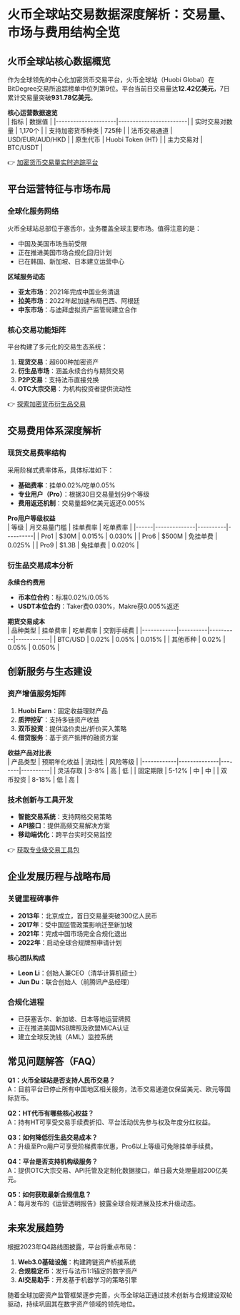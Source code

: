 # 火币全球站交易数据深度解析：交易量、市场与费用结构全览  

## 火币全球站核心数据概览  
作为全球领先的中心化加密货币交易平台，火币全球站（Huobi Global）在BitDegree交易所追踪榜单中位列第9位。平台当前日交易量达**12.42亿美元**，7日累计交易量突破**931.78亿美元**。  

**核心运营数据速览**  
| 指标                | 数据值                 |
|---------------------|------------------------|
| 实时交易对数量       | 1,170个                |
| 支持加密货币种类     | 725种                  |
| 法币交易通道         | USD/EUR/AUD/HKD        |
| 原生代币           | Huobi Token (HT)       |
| 主力交易对           | BTC/USDT               |

👉 [加密货币交易量实时追踪平台](https://bit.ly/okx_welcome)  

## 平台运营特征与市场布局  
### 全球化服务网络  
火币全球站总部位于塞舌尔，业务覆盖全球主要市场。值得注意的是：  
- 中国及美国市场当前受限  
- 正在推进美国市场合规化回归计划  
- 已在韩国、新加坡、日本建立运营中心  

**区域服务动态**  
- **亚太市场**：2021年完成中国业务清退  
- **拉美市场**：2022年起加速布局巴西、阿根廷  
- **中东市场**：与迪拜虚拟资产监管局建立合作  

### 核心交易功能矩阵  
平台构建了多元化的交易生态系统：  
1. **现货交易**：超600种加密资产  
2. **衍生品市场**：涵盖永续合约与期货交易  
3. **P2P交易**：支持法币直接兑换  
4. **OTC大宗交易**：为机构投资者提供流动性  

👉 [探索加密货币衍生品交易](https://bit.ly/okx_welcome)  

## 交易费用体系深度解析  
### 现货交易费率结构  
采用阶梯式费率体系，具体标准如下：  
- **基础费率**：挂单0.02%/吃单0.05%  
- **专业用户（Pro）**：根据30日交易量划分9个等级  
- **费用返还机制**：交易量超9亿美元返还0.005%  

**Pro用户等级权益**  
| 等级 | 月交易量门槛 | 挂单费率 | 吃单费率 |
|------|--------------|----------|----------|
| Pro1 | $30M         | 0.015%   | 0.030%   |
| Pro6 | $500M        | 免挂单费 | 0.025%   |
| Pro9 | $1.3B        | 免挂单费 | 0.020%   |

### 衍生品交易成本分析  
**永续合约费用**  
- **币本位合约**：标准0.02%/0.05%  
- **USDT本位合约**：Taker费0.030%，Makre获0.005%返还  

**期货交易成本**  
| 品种类型   | 挂单费率 | 吃单费率 | 交割手续费 |
|------------|----------|----------|------------|
| BTC/USD    | 0.02%    | 0.05%    | 0.015%     |
| 其他币种   | 0.02%    | 0.05%    | 0.050%     |

## 创新服务与生态建设  
### 资产增值服务矩阵  
1. **Huobi Earn**：固定收益理财产品  
2. **质押挖矿**：支持多链资产收益  
3. **双币投资**：提供溢价卖出/折价买入策略  
4. **借贷服务**：基于资产抵押的融资方案  

**收益产品对比表**  
| 产品类型   | 预期年化收益 | 流动性 | 风险等级 |
|------------|--------------|--------|----------|
| 灵活存取   | 3-8%         | 高     | 低       |
| 固定期限   | 5-12%        | 中     | 中       |
| 双币投资   | 8-18%        | 低     | 高       |

### 技术创新与工具开发  
- **智能交易系统**：支持网格交易策略  
- **API接口**：提供高频交易解决方案  
- **移动端优化**：跨平台实时交易监控  

👉 [获取专业级交易工具包](https://bit.ly/okx_welcome)  

## 企业发展历程与战略布局  
### 关键里程碑事件  
- **2013年**：北京成立，首日交易量突破300亿人民币  
- **2017年**：受中国监管政策影响迁至新加坡  
- **2021年**：完成中国市场完全合规化退出  
- **2022年**：启动全球合规牌照申请计划  

**核心团队构成**  
- **Leon Li**：创始人兼CEO（清华计算机硕士）  
- **Jun Du**：联合创始人（前腾讯产品经理）  

### 合规化进程  
- 已获塞舌尔、新加坡、日本等地运营牌照  
- 正在推进美国MSB牌照及欧盟MiCA认证  
- 建立全球反洗钱（AML）监控系统  

## 常见问题解答（FAQ）  
**Q1：火币全球站是否支持人民币交易？**  
A：目前平台已停止所有中国地区相关服务，法币交易通道仅保留美元、欧元等国际货币。  

**Q2：HT代币有哪些核心权益？**  
A：持有HT可享受交易手续费折扣、平台活动优先参与权及年度分红权益。  

**Q3：如何降低衍生品交易成本？**  
A：升级至Pro用户可享受阶梯费率优惠，Pro6以上等级可免除挂单手续费。  

**Q4：平台是否支持机构级服务？**  
A：提供OTC大宗交易、API托管及定制化数据接口，单日最大处理量超200亿美元。  

**Q5：如何获取最新合规信息？**  
A：每月发布的《运营透明报告》披露全球合规进展及技术升级动态。  

## 未来发展趋势  
根据2023年Q4路线图披露，平台将重点布局：  
1. **Web3.0基础设施**：构建跨链资产桥接系统  
2. **合规稳定币**：发行与法币1:1锚定的数字资产  
3. **AI交易助手**：开发基于机器学习的策略引擎  

随着全球加密资产监管框架逐步完善，火币全球站正通过技术创新与合规建设双轮驱动，持续巩固其在数字资产领域的领先地位。